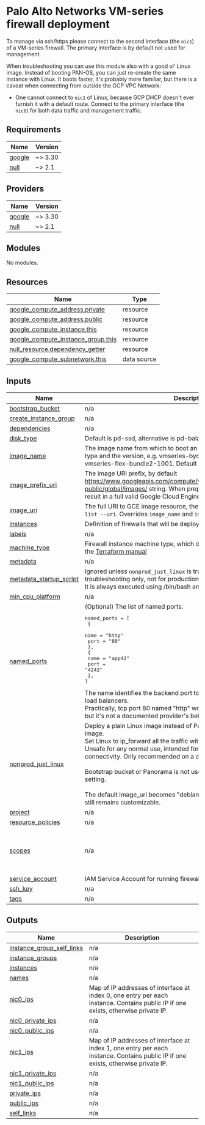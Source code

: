 # Palo Alto Networks VM-series firewall deployment

To manage via ssh/https please connect to the second interface (the `nic1`) of a VM-series firewall. The primary interface is by default not used for management.

When troubleshooting you can use this module also with a good ol' Linux image. Instead of booting PAN-OS, you can just re-create the same instance with Linux. It boots faster, it's probably more familiar, but there is a caveat when connecting from outside the GCP VPC Network:

- One cannot connect to `nic1` of Linux, because GCP DHCP doesn't ever furnish it with a default route. Connect to the primary interface (the `nic0`) for both data traffic and management traffic.

<!-- BEGINNING OF PRE-COMMIT-TERRAFORM DOCS HOOK -->
## Requirements

| Name | Version |
|------|---------|
| <a name="requirement_google"></a> [google](#requirement\_google) | ~> 3.30 |
| <a name="requirement_null"></a> [null](#requirement\_null) | ~> 2.1 |

## Providers

| Name | Version |
|------|---------|
| <a name="provider_google"></a> [google](#provider\_google) | ~> 3.30 |
| <a name="provider_null"></a> [null](#provider\_null) | ~> 2.1 |

## Modules

No modules.

## Resources

| Name | Type |
|------|------|
| [google_compute_address.private](https://registry.terraform.io/providers/hashicorp/google/latest/docs/resources/compute_address) | resource |
| [google_compute_address.public](https://registry.terraform.io/providers/hashicorp/google/latest/docs/resources/compute_address) | resource |
| [google_compute_instance.this](https://registry.terraform.io/providers/hashicorp/google/latest/docs/resources/compute_instance) | resource |
| [google_compute_instance_group.this](https://registry.terraform.io/providers/hashicorp/google/latest/docs/resources/compute_instance_group) | resource |
| [null_resource.dependency_getter](https://registry.terraform.io/providers/hashicorp/null/latest/docs/resources/resource) | resource |
| [google_compute_subnetwork.this](https://registry.terraform.io/providers/hashicorp/google/latest/docs/data-sources/compute_subnetwork) | data source |

## Inputs

| Name | Description | Type | Default | Required |
|------|-------------|------|---------|:--------:|
| <a name="input_bootstrap_bucket"></a> [bootstrap\_bucket](#input\_bootstrap\_bucket) | n/a | `string` | `""` | no |
| <a name="input_create_instance_group"></a> [create\_instance\_group](#input\_create\_instance\_group) | n/a | `bool` | `false` | no |
| <a name="input_dependencies"></a> [dependencies](#input\_dependencies) | n/a | `list(string)` | `[]` | no |
| <a name="input_disk_type"></a> [disk\_type](#input\_disk\_type) | Default is pd-ssd, alternative is pd-balanced. | `string` | `"pd-ssd"` | no |
| <a name="input_image_name"></a> [image\_name](#input\_image\_name) | The image name from which to boot an instance, including the license type and the version, e.g. vmseries-byol-814, vmseries-bundle1-814, vmseries-flex-bundle2-1001. Default is vmseries-flex-bundle1-913. | `string` | `"vmseries-flex-bundle1-913"` | no |
| <a name="input_image_prefix_uri"></a> [image\_prefix\_uri](#input\_image\_prefix\_uri) | The image URI prefix, by default https://www.googleapis.com/compute/v1/projects/paloaltonetworksgcp-public/global/images/ string. When prepended to `image_name` it should result in a full valid Google Cloud Engine image resource URI. | `string` | `"https://www.googleapis.com/compute/v1/projects/paloaltonetworksgcp-public/global/images/"` | no |
| <a name="input_image_uri"></a> [image\_uri](#input\_image\_uri) | The full URI to GCE image resource, the output of `gcloud compute images list --uri`. Overrides `image_name` and `image_prefix_uri` inputs. | `string` | `null` | no |
| <a name="input_instances"></a> [instances](#input\_instances) | Definition of firewalls that will be deployed | `map(any)` | n/a | yes |
| <a name="input_labels"></a> [labels](#input\_labels) | n/a | `map(any)` | `{}` | no |
| <a name="input_machine_type"></a> [machine\_type](#input\_machine\_type) | Firewall instance machine type, which depends on the license used. See the [Terraform manual](https://www.terraform.io/docs/providers/google/r/compute_instance.html) | `string` | `"n1-standard-4"` | no |
| <a name="input_metadata"></a> [metadata](#input\_metadata) | n/a | `map(string)` | `{}` | no |
| <a name="input_metadata_startup_script"></a> [metadata\_startup\_script](#input\_metadata\_startup\_script) | Ignored unless `nonprod_just_linux` is true. Intended for initial troubleshooting only, not for production use.<br>It is always executed using /bin/bash and the shebang line is ignored. | `string` | `null` | no |
| <a name="input_min_cpu_platform"></a> [min\_cpu\_platform](#input\_min\_cpu\_platform) | n/a | `string` | `"Intel Broadwell"` | no |
| <a name="input_named_ports"></a> [named\_ports](#input\_named\_ports) | (Optional) The list of named ports:<pre>named_ports = [<br>  {<br>    name = "http"<br>    port = "80"<br>  },<br>  {<br>    name = "app42"<br>    port = "4242"<br>  },<br>]</pre>The name identifies the backend port to receive the traffic from the global load balancers.<br>Practically, tcp port 80 named "http" works even when not defined here, but it's not a documented provider's behavior. | `list` | `[]` | no |
| <a name="input_nonprod_just_linux"></a> [nonprod\_just\_linux](#input\_nonprod\_just\_linux) | Deploy a plain Linux image instead of Palo Alto Networks VM-Series image.<br>Set Linux to ip\_forward all the traffic without any filtering.<br>Unsafe for any normal use, intended for initial troubleshooting of the connectivity. Only recommended on a *closed network*.<br><br>Bootstrap bucket or Panorama is not used/contacted at all with this setting.<br><br>The default image\_uri becomes "debian-cloud-testing/debian-sid", but still remains customizable. | `bool` | `false` | no |
| <a name="input_project"></a> [project](#input\_project) | n/a | `string` | `null` | no |
| <a name="input_resource_policies"></a> [resource\_policies](#input\_resource\_policies) | n/a | `list(string)` | `[]` | no |
| <a name="input_scopes"></a> [scopes](#input\_scopes) | n/a | `list(string)` | <pre>[<br>  "https://www.googleapis.com/auth/compute.readonly",<br>  "https://www.googleapis.com/auth/cloud.useraccounts.readonly",<br>  "https://www.googleapis.com/auth/devstorage.read_only",<br>  "https://www.googleapis.com/auth/logging.write",<br>  "https://www.googleapis.com/auth/monitoring.write"<br>]</pre> | no |
| <a name="input_service_account"></a> [service\_account](#input\_service\_account) | IAM Service Account for running firewall instance (just the email) | `string` | `null` | no |
| <a name="input_ssh_key"></a> [ssh\_key](#input\_ssh\_key) | n/a | `string` | `""` | no |
| <a name="input_tags"></a> [tags](#input\_tags) | n/a | `list(string)` | `[]` | no |

## Outputs

| Name | Description |
|------|-------------|
| <a name="output_instance_group_self_links"></a> [instance\_group\_self\_links](#output\_instance\_group\_self\_links) | n/a |
| <a name="output_instance_groups"></a> [instance\_groups](#output\_instance\_groups) | n/a |
| <a name="output_instances"></a> [instances](#output\_instances) | n/a |
| <a name="output_names"></a> [names](#output\_names) | n/a |
| <a name="output_nic0_ips"></a> [nic0\_ips](#output\_nic0\_ips) | Map of IP addresses of interface at index 0, one entry per each instance. Contains public IP if one exists, otherwise private IP. |
| <a name="output_nic0_private_ips"></a> [nic0\_private\_ips](#output\_nic0\_private\_ips) | n/a |
| <a name="output_nic0_public_ips"></a> [nic0\_public\_ips](#output\_nic0\_public\_ips) | n/a |
| <a name="output_nic1_ips"></a> [nic1\_ips](#output\_nic1\_ips) | Map of IP addresses of interface at index 1, one entry per each instance. Contains public IP if one exists, otherwise private IP. |
| <a name="output_nic1_private_ips"></a> [nic1\_private\_ips](#output\_nic1\_private\_ips) | n/a |
| <a name="output_nic1_public_ips"></a> [nic1\_public\_ips](#output\_nic1\_public\_ips) | n/a |
| <a name="output_private_ips"></a> [private\_ips](#output\_private\_ips) | n/a |
| <a name="output_public_ips"></a> [public\_ips](#output\_public\_ips) | n/a |
| <a name="output_self_links"></a> [self\_links](#output\_self\_links) | n/a |
<!-- END OF PRE-COMMIT-TERRAFORM DOCS HOOK -->